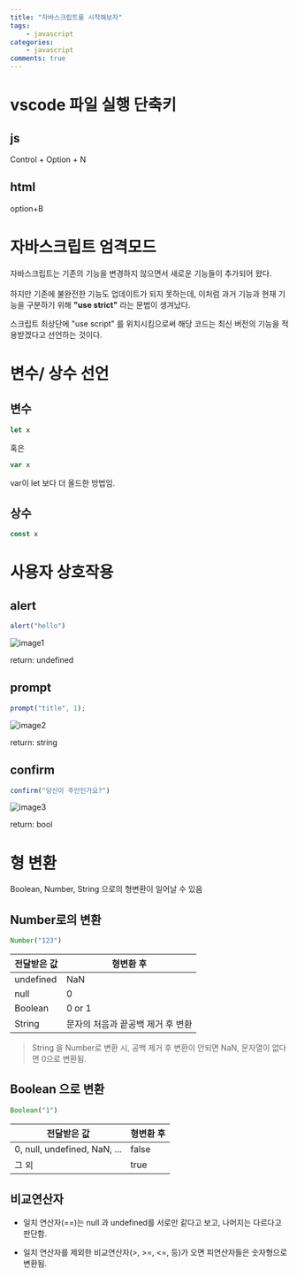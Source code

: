 ```yaml
---
title: "자바스크립트를 시작해보자"
tags: 
    - javascript
categories: 
    - javascript
comments: true
---
```




# vscode 파일 실행 단축키

## js
Control + Option + N

## html
option+B

# 자바스크립트 엄격모드

자바스크립트는 기존의 기능을 변경하지 않으면서 새로운 기능들이 추가되어 왔다.<br/><br/>
하지만 기존에 불완전한 기능도 업데이트가 되지 못하는데, 이처럼 과거 기능과 현재 기능을 구분하기 위해 __"use strict"__ 라는 문법이 생겨났다.

스크립트 최상단에 "use script" 를 위치시킴으로써 해당 코드는 최신 버전의 기능을 적용받겠다고 선언하는 것이다.

# 변수/ 상수 선언

## 변수
```js
let x
```

혹은

```js
var x
```

var이 let 보다 더 올드한 방법임.

## 상수

```js
const x
```

# 사용자 상호작용

## alert

```js
alert("hello")
```

![image1](https://bh981013.github.io/images/2022-03-03/1.png)

return: undefined

## prompt
```js
prompt("title", 1);
```

![image2](https://bh981013.github.io/images/2022-03-03/2.png)

return: string

## confirm
```js
confirm("당신이 주인인가요?")
```
![image3](https://bh981013.github.io/images/2022-03-03/3.png)

return: bool

# 형 변환

Boolean, Number, String 으로의 형변환이 일어날 수 있음

## Number로의 변환
```js
Number("123")
```


|전달받은 값|형변환 후|
|---|---|
|undefined|NaN|
|null|0|
|Boolean|0 or 1|
|String| 문자의 처음과 끝공백 제거 후 변환|


>String 을 Number로 변환 시, 공백 제거 후 변환이 안되면 NaN, 문자열이 없다면 0으로 변환됨.

## Boolean 으로 변환
```js
Boolean("1")
```

|전달받은 값|형변환 후|
|---|---|
|0, null, undefined, NaN, ...| false|
|그 외|true|


## 비교연산자

- 일치 연산자(==)는  null 과 undefined를 서로만 같다고 보고, 나머지는 다르다고 판단함.

- 일치 연산자를 제외한 비교연산자(>, >=, <=, 등)가 오면 피연산자들은 숫자형으로 변환됨.

